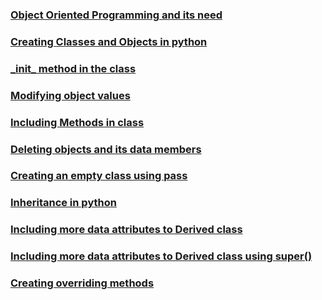 ### [Object Oriented Programming and its need](https://github.com/pythoncoder100/practice/blob/master/Object%20Oriented%20Programming%20and%20its%20need.md)
### [Creating Classes and Objects in python](https://github.com/pythoncoder100/practice/blob/master/Classes%20and%20Objects%20in%20Python.md)
### [\_init\_ method in the class](https://github.com/pythoncoder100/practice/blob/master/_init_%20method.md)
### [Modifying object values](https://github.com/pythoncoder100/practice/blob/master/Modifying%20Object%20properties.md)
### [Including Methods in class ](https://github.com/pythoncoder100/practice/blob/master/Including%20methods%20in%20Class.md)
### [Deleting objects and its data members](https://github.com/pythoncoder100/practice/blob/master/Deleting%20object%20and%20it's%20data%20member.md)
### [Creating an empty class using pass](https://github.com/pythoncoder100/practice/blob/master/Creating%20an%20Empty%20class%20using%20pass.md)
### [Inheritance in python](https://github.com/pythoncoder100/practice/blob/master/Inheritance%20in%20python.md)
### [Including more data attributes to Derived class](https://github.com/pythoncoder100/practice/blob/master/Modifying%20Derived%20class.md)
### [Including more data attributes to Derived class using super()](https://github.com/pythoncoder100/practice/blob/master/Including%20more%20data%20attributes%20to%20child%20class%20using%20super().md)
### [Creating overriding methods](https://github.com/pythoncoder100/practice/commit/cbf6ef6d86f0f9a026cc9597f815c8b6ef4dabf6)

